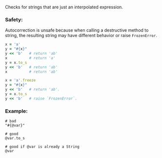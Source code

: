 Checks for strings that are just an interpolated expression.

### Safety:

Autocorrection is unsafe because when calling a destructive method to string,
the resulting string may have different behavior or raise `FrozenError`.

```ruby
x = 'a'
y = "#{x}"
y << 'b'   # return 'ab'
x          # return 'a'
y = x.to_s
y << 'b'   # return 'ab'
x          # return 'ab'

x = 'a'.freeze
y = "#{x}"
y << 'b'   # return 'ab'.
y = x.to_s
y << 'b'   # raise `FrozenError`.
```

### Example:

    # bad
    "#{@var}"

    # good
    @var.to_s

    # good if @var is already a String
    @var
